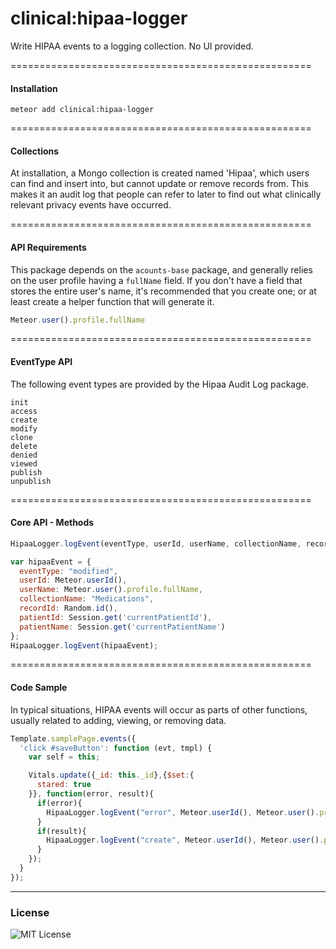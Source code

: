 clinical:hipaa-logger
====================================================

Write HIPAA events to a logging collection.  No UI provided.

====================================================
#### Installation

````
meteor add clinical:hipaa-logger
````


====================================================
#### Collections

At installation, a Mongo collection is created named 'Hipaa', which users can find and insert into, but cannot update or remove records from.  This makes it an audit log that people can refer to later to find out what clinically relevant privacy events have occurred.


====================================================
#### API Requirements

This package depends on the ``acounts-base`` package, and generally relies on the user profile having a ``fullName`` field. If you don't have a field that stores the entire user's name, it's recommended that you create one; or at least create a helper function that will generate it.

````js
Meteor.user().profile.fullName
````

====================================================
#### EventType API

The following event types are provided by the Hipaa Audit Log package.

````
init
access
create
modify
clone
delete
denied
viewed
publish
unpublish
````

====================================================
#### Core API - Methods

````js
HipaaLogger.logEvent(eventType, userId, userName, collectionName, recordId, patientId, patientName, message);

var hipaaEvent = {
  eventType: "modified",
  userId: Meteor.userId(),
  userName: Meteor.user().profile.fullName,
  collectionName: "Medications",
  recordId: Random.id(),
  patientId: Session.get('currentPatientId'),
  patientName: Session.get('currentPatientName')
};
HipaaLogger.logEvent(hipaaEvent);
````



====================================================
#### Code Sample

In typical situations, HIPAA events will occur as parts of other functions, usually related to adding, viewing, or removing data.

````js
Template.samplePage.events({
  'click #saveButton': function (evt, tmpl) {
    var self = this;

    Vitals.update({_id: this._id},{$set:{
      stared: true
    }}, function(error, result){
      if(error){
        HipaaLogger.logEvent("error", Meteor.userId(), Meteor.user().profile.fullName, "Vitals", null, null, null, error);
      }
      if(result){
        HipaaLogger.logEvent("create", Meteor.userId(), Meteor.user().profile.fullName, "Vitals", null, null, null, null);
      }
    });
  }
});
````


------------------------
### License

![MIT License](https://img.shields.io/badge/license-MIT-blue.svg)
